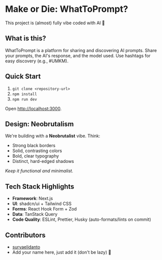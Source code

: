 # Make or Die: WhatToPrompt?

This project is (almost) fully vibe coded with AI 🤖

## What is this?

WhatToPrompt is a platform for sharing and discovering AI prompts. Share your prompts, the AI's response, and the model used. Use hashtags for easy discovery (e.g., #UMKM).

## Quick Start

1.  `git clone <repository-url>`
2.  `npm install`
3.  `npm run dev`

Open [http://localhost:3000](http://localhost:3000).

## Design: Neobrutalism

We're building with a **Neobrutalist** vibe. Think:

- Strong black borders
- Solid, contrasting colors
- Bold, clear typography
- Distinct, hard-edged shadows

_Keep it functional and minimalist._

## Tech Stack Highlights

- **Framework**: Next.js
- **UI**: shadcn/ui + Tailwind CSS
- **Forms**: React Hook Form + Zod
- **Data**: TanStack Query
- **Code Quality**: ESLint, Prettier, Husky (auto-formats/lints on commit)

## Contributors

- [suryaelidanto](https://github.com/suryaelidanto)
- Add your name here, just add it (don't be lazy) 🐺
